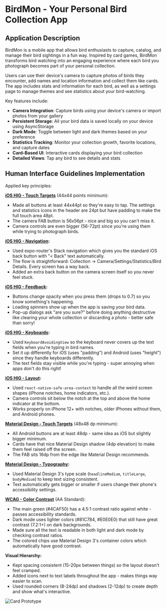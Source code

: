 # BirdMon - Your Personal Bird Collection App

## Application Description

BirdMon is a mobile app that allows bird enthusiasts to capture, catalog, and manage their bird sightings in a fun way. Inspired by card games, BirdMon transforms bird watching into an engaging experience where each bird you photograph becomes part of your personal collection.

Users can use their device's camera to capture photos of birds they encounter, add names and location information and collect them like cards. The app includes stats and information for each bird, as well as a settings page to manage themes and see statistics about your bird-watching.

Key features include:

- **Camera Integration**: Capture birds using your device's camera or import photos from your gallery
- **Persistent Storage**: All your bird data is saved locally on your device using AsyncStorage
- **Dark Mode**: Toggle between light and dark themes based on your preference
- **Statistics Tracking**: Monitor your collection growth, favorite locations, and capture dates
- **Card-Based UI**: Interactive cards displaying your bird collection
- **Detailed Views**: Tap any bird to see details and stats

## Human Interface Guidelines Implementation
 Applied  key principles:

**[iOS HIG - Touch Targets](https://developer.apple.com/design/human-interface-guidelines/inputs/touchscreen-gestures)** (44x44 points minimum):

- Made all buttons at least 44x44pt so they're easy to tap. The settings and statistics icons in the header are 24pt but have padding to make the full touch area 48pt.
- The camera FAB button is 56x56pt - nice and big so you can't miss it.
- Camera controls are even bigger (56-72pt) since you're using them while trying to photograph birds.

**[iOS HIG - Navigation](https://developer.apple.com/design/human-interface-guidelines/navigation):**

- Used expo-router's Stack navigation which gives you the standard iOS back button with "< Back" text automatically.
- The flow is straightforward: Collection → Camera/Settings/Statistics/Bird Details. Every screen has a way back.
- Added an extra back button on the camera screen itself so you never feel stuck.

**[iOS HIG - Feedback](https://developer.apple.com/design/human-interface-guidelines/feedback):**

- Buttons change opacity when you press them (drops to 0.7) so you know something's happening.
- Loading spinners show up when the app is saving your bird data.
- Pop-up dialogs ask "are you sure?" before doing anything destructive like clearing your whole collection or discarding a photo - better safe than sorry!

**[iOS HIG - Keyboards](https://developer.apple.com/design/human-interface-guidelines/keyboards):**

- Used `KeyboardAvoidingView` so the keyboard never covers up the text fields when you're typing in bird names.
- Set it up differently for iOS (uses "padding") and Android (uses "height") since they handle keyboards differently.
- The text fields stay visible while you're typing - super annoying when apps don't do this right!

**[iOS HIG - Layout](https://developer.apple.com/design/human-interface-guidelines/layout):**

- Used `react-native-safe-area-context` to handle all the weird screen shapes (iPhone notches, home indicators, etc.).
- Camera controls sit below the notch at the top and above the home indicator at the bottom.
- Works properly on iPhone 12+ with notches, older iPhones without them, and Android phones.

**[Material Design - Touch Targets](https://m3.material.io/foundations/interaction/gestures)** (48x48 dp minimum):

- All Android buttons are at least 48dp - same idea as iOS but slightly bigger minimum.
- Cards have that nice Material Design shadow (4dp elevation) to make them feel raised off the screen.
- The FAB sits 16dp from the edge like Material Design recommends.

**[Material Design - Typography](https://m3.material.io/styles/typography/overview):**

- Used Material Design 3's type scale (`headlineMedium`, `titleLarge`, `bodyMedium`) to keep text sizing consistent.
- Text automatically gets bigger or smaller if users change their phone's accessibility settings.

**[WCAG - Color Contrast](https://www.w3.org/WAI/WCAG21/Understanding/contrast-minimum.html)** (AA Standard):

- The main green (#4CAF50) has a 4.5:1 contrast ratio against white - passes accessibility standards.
- Dark mode uses lighter colors (#81C784, #E0E0E0) that still have great contrast (7.2:1+) on dark backgrounds.
- Made sure all the text is readable in both light and dark mode by checking contrast ratios.
- The colored chips use Material Design 3's container colors which automatically have good contrast.

**Visual Hierarchy:**

- Kept spacing consistent (15-20px between things) so the layout doesn't feel cramped.
- Added icons next to text labels throughout the app - makes things way easier to scan.
- Used rounded corners (8-24dp) and shadows (2-12dp) to create depth and show what's interactive.

![Card Prototype](./cardprototype.png)
